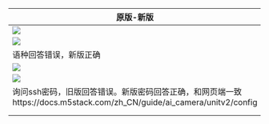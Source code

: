 
| 原版-新版                                                                                      |
| ------------------------------------------------------------------------------------------ |
| ![](Pasted%20image%2020250519164600.png)                                                   |
| ![](Pasted%20image%2020250519164618.png)                                                   |
| 语种回答错误，新版正确                                                                                |
| ![](Pasted%20image%2020250519165012.png)                                                   |
| ![](Pasted%20image%2020250519165055.png)                                                   |
| 询问ssh密码，旧版回答错误。新版密码回答正确，和网页端一致https://docs.m5stack.com/zh_CN/guide/ai_camera/unitv2/config |
|                                                                                            |
|                                                                                            |

